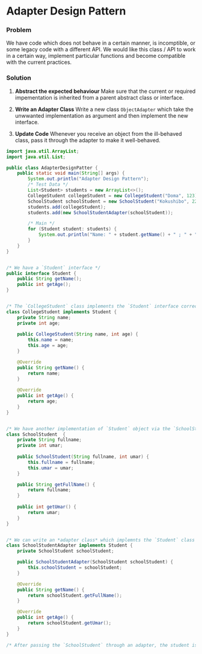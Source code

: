 # Adapter Design Pattern

### Problem

We have code which does not behave in a certain manner, is incomptible, or some
legacy code with a different API. We would like this class / API to work in a
certain way, implement particular functions and become compatible with the
current practices.

### Solution

1. **Abstract the expected behaviour** Make sure that the current or required
impementation is inherited from a parent abstract class or interface.

2. **Write an Adapter Class** Write a new class `ObjectAdapter` which take the unwwanted
implementation as argument and then implement the new interface.

3. **Update Code** Whenever you receive an object from the ill-behaved class,
pass it through the adapter to make it well-behaved.

```java
import java.util.ArrayList;
import java.util.List;

public class AdapterDesignPatter {
	public static void main(String[] args) {
		System.out.println("Adapter Design Pattern");
		/* Test Data */
		List<Student> students = new ArrayList<>();
		CollegeStudent collegeStudent = new CollegeStudent("Doma", 123);
		SchoolStudent schoolStudent = new SchoolStudent("Kokushibo", 223);
		students.add(collegeStudent);
		students.add(new SchoolStudentAdapter(schoolStudent));

		/* Main */
		for (Student student: students) {
			System.out.println("Name: " + student.getName() + " ; " + "Age: " + student.getAge());
		}
	}
}


/* We have a `Student` interface */
public interface Student {
	public String getName();
	public int getAge();
}


/* The `CollegeStudent` class implements the `Student` interface correctly */
class CollegeStudent implements Student {
	private String name;
	private int age;
	
	public CollegeStudent(String name, int age) {
		this.name = name;
		this.age = age;
	}

	@Override
	public String getName() {
		return name;
	}
	
	@Override
	public int getAge() {
		return age;
	}
}


/* We have another implementation of `Student` object via the `SchoolStudent` class */
class SchoolStudent  {
	private String fullname;
	private int umar;
	
	public SchoolStudent(String fullname, int umar) {
		this.fullname = fullname;
		this.umar = umar;
	}

	public String getFullName() {
		return fullname;
	}
	
	public int getUmar() {
		return umar;
	}
}


/* We can write an *adapter class* which implemnts the `Student` class through the incompatible `SchoolStuden ` class */
class SchoolStudentAdapter implements Student {
	private SchoolStudent schoolStudent;

	public SchoolStudentAdapter(SchoolStudent schoolStudent) {
		this.schoolStudent = schoolStudent;
	}

	@Override
	public String getName() {
		return schoolStudent.getFullName();
	}

	@Override
	public int getAge() {
		return schoolStudent.getUmar();
	}
}

/* After passing the `SchoolStudent` through an adapter, the student is now well behaved. */
```
